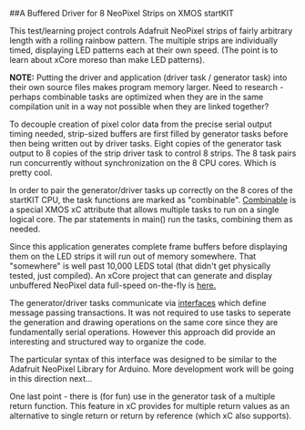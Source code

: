 ##A Buffered Driver for 8 NeoPixel Strips on XMOS startKIT

This test/learning project controls Adafruit NeoPixel strips of fairly arbitrary length with a rolling rainbow pattern.  The multiple strips are individually timed, displaying LED patterns each at their own speed.  (The point is to learn about xCore moreso than make LED patterns).

**NOTE:**  Putting the driver and application (driver task / generator task) into their own source files makes program memory larger.  Need to research - perhaps combinable tasks are optimized when they are in the same compilation unit in a way not possible when they are linked together?

To decouple creation of pixel color data from the precise serial output timing needed, strip-sized buffers are first filled by generator tasks before then being written out by driver tasks.  Eight copies of the generator task output to 8 copies of the strip driver task to control 8 strips.  The 8 task pairs run concurrently without synchronization on the 8 CPU cores.  Which is pretty cool.

In order to pair the generator/driver tasks up correctly on the 8 cores of the startKIT CPU, the task functions are marked as "combinable".  [Combinable](https://www.xmos.com/en/published/how-define-and-use-combinable-function?secure=1) is a special XMOS xC attribute that allows multiple tasks to run on a single logical core.  The par statements in main() run the tasks, combining them as needed.

Since this application generates complete frame buffers before displaying them on the LED strips it will run out of memory somewhere.  That "somewhere" is well past 10,000 LEDS total (that didn't get physically tested, just compiled).  An xCore project that can generate and display unbuffered NeoPixel data full-speed on-the-fly is [here.](https://github.com/teachop/xcore_neopixel_leds)

The generator/driver tasks communicate via [interfaces](https://www.xmos.com/en/published/how-communicate-between-tasks-interfaces?secure=1) which define message passing transactions.  It was not required to use tasks to seperate the generation and drawing operations on the same core since they are fundamentally serial operations.  However this approach did provide an interesting and structured way to organize the code.

The particular syntax of this interface was designed to be similar to the Adafruit NeoPixel Library for Arduino.  More development work will be going in this direction next...

One last point - there is (for fun) use in the generator task of a multiple return function. This feature in xC provides for multiple return values as an alternative to single return or return by reference (which xC also supports).
